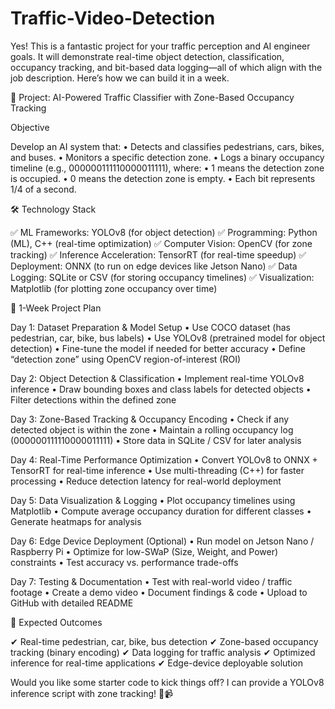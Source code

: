 # Traffic-Video-Detection
Yes! This is a fantastic project for your traffic perception and AI engineer goals. It will demonstrate real-time object detection, classification, occupancy tracking, and bit-based data logging—all of which align with the job description. Here’s how we can build it in a week.

🚦 Project: AI-Powered Traffic Classifier with Zone-Based Occupancy Tracking

Objective

Develop an AI system that:
	•	Detects and classifies pedestrians, cars, bikes, and buses.
	•	Monitors a specific detection zone.
	•	Logs a binary occupancy timeline (e.g., 000000111110000011111), where:
	•	1 means the detection zone is occupied.
	•	0 means the detection zone is empty.
	•	Each bit represents 1/4 of a second.

🛠️ Technology Stack

✅ ML Frameworks: YOLOv8 (for object detection)
✅ Programming: Python (ML), C++ (real-time optimization)
✅ Computer Vision: OpenCV (for zone tracking)
✅ Inference Acceleration: TensorRT (for real-time speedup)
✅ Deployment: ONNX (to run on edge devices like Jetson Nano)
✅ Data Logging: SQLite or CSV (for storing occupancy timelines)
✅ Visualization: Matplotlib (for plotting zone occupancy over time)

📅 1-Week Project Plan

Day 1: Dataset Preparation & Model Setup
	•	Use COCO dataset (has pedestrian, car, bike, bus labels)
	•	Use YOLOv8 (pretrained model for object detection)
	•	Fine-tune the model if needed for better accuracy
	•	Define “detection zone” using OpenCV region-of-interest (ROI)

Day 2: Object Detection & Classification
	•	Implement real-time YOLOv8 inference
	•	Draw bounding boxes and class labels for detected objects
	•	Filter detections within the defined zone

Day 3: Zone-Based Tracking & Occupancy Encoding
	•	Check if any detected object is within the zone
	•	Maintain a rolling occupancy log (000000111110000011111)
	•	Store data in SQLite / CSV for later analysis

Day 4: Real-Time Performance Optimization
	•	Convert YOLOv8 to ONNX + TensorRT for real-time inference
	•	Use multi-threading (C++) for faster processing
	•	Reduce detection latency for real-world deployment

Day 5: Data Visualization & Logging
	•	Plot occupancy timelines using Matplotlib
	•	Compute average occupancy duration for different classes
	•	Generate heatmaps for analysis

Day 6: Edge Device Deployment (Optional)
	•	Run model on Jetson Nano / Raspberry Pi
	•	Optimize for low-SWaP (Size, Weight, and Power) constraints
	•	Test accuracy vs. performance trade-offs

Day 7: Testing & Documentation
	•	Test with real-world video / traffic footage
	•	Create a demo video
	•	Document findings & code
	•	Upload to GitHub with detailed README

🚀 Expected Outcomes

✔ Real-time pedestrian, car, bike, bus detection
✔ Zone-based occupancy tracking (binary encoding)
✔ Data logging for traffic analysis
✔ Optimized inference for real-time applications
✔ Edge-device deployable solution

Would you like some starter code to kick things off? I can provide a YOLOv8 inference script with zone tracking! 🚦📹
